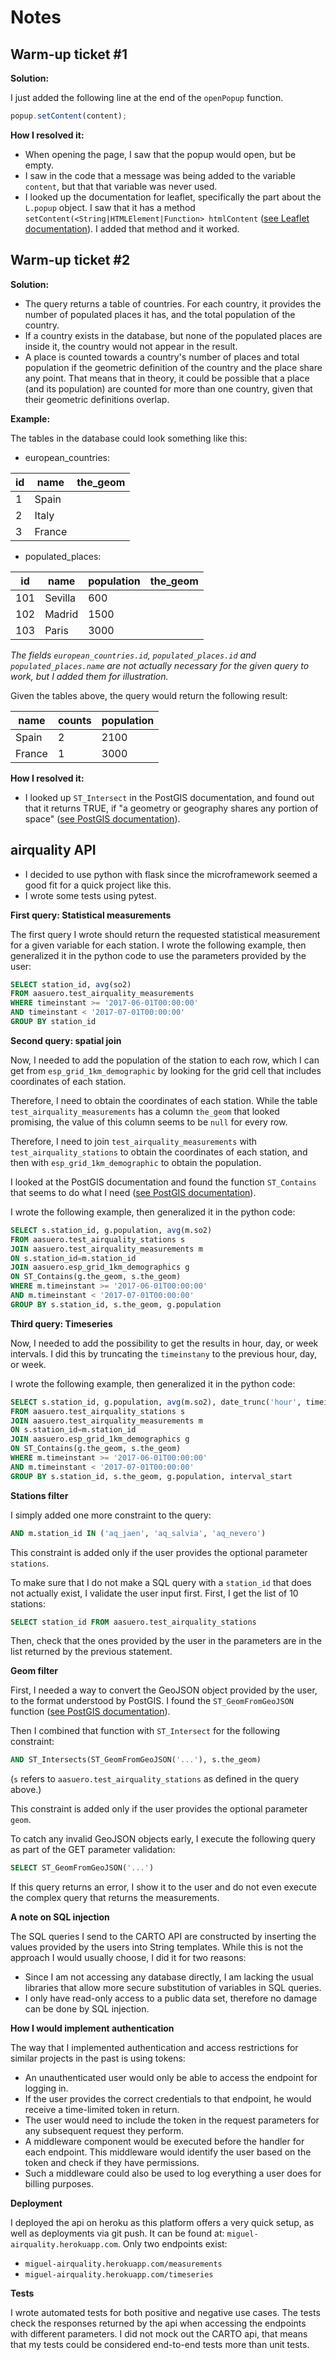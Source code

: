 # Notes

## Warm-up ticket #1

**Solution:**

I just added the following line at the end of the `openPopup` function.

```javascript
popup.setContent(content);
```

**How I resolved it:**

* When opening the page, I saw that the popup would open, but be empty.
* I saw in the code that a message was being added to the variable `content`, but that that variable was never used.
* I looked up the documentation for leaflet, specifically the part about the `L.popup` object. I saw that it has a method `setContent(<String|HTMLElement|Function> htmlContent` ([see Leaflet documentation](https://leafletjs.com/reference-1.7.1.html#popup-setcontent)). I added that method and it worked.

## Warm-up ticket #2

**Solution:**

* The query returns a table of countries. For each country, it provides the number of populated places it has, and the total population of the country.
* If a country exists in the database, but none of the populated places are inside it, the country would not appear in the result.
* A place is counted towards a country's number of places and total population if the geometric definition of the country and the place share any point. That means that in theory, it could be possible that a place (and its population) are counted for more than one country, given that their geometric definitions overlap.

**Example:**

The tables in the database could look something like this:

* european_countries:

| id   | name   | the_geom  |
| ---- | ------ | --------- |
| 1    | Spain  | <GeoJSON> |
| 2    | Italy  | <GeoJSON> |
| 3    | France | <GeoJSON> |

* populated_places:

| id   | name    | population | the_geom  |
| ---- | ------- | ---------- | --------- |
| 101  | Sevilla | 600        | <GeoJSON> |
| 102  | Madrid  | 1500       | <GeoJSON> |
| 103  | Paris   | 3000       | <GeoJSON> |

*The fields `european_countries.id`, `populated_places.id` and `populated_places.name` are not actually necessary for the given query to work, but I added them for illustration.*

Given the tables above, the query would return the following result:

| name   | counts | population |
| ------ | ------ | ---------- |
| Spain  | 2      | 2100       |
| France | 1      | 3000       |

**How I resolved it:**

* I looked up `ST_Intersect` in the  PostGIS documentation, and found out that it returns TRUE, if "a geometry or geography shares any portion of space" ([see PostGIS documentation](https://postgis.net/docs/ST_Intersects.html)).

## airquality API

* I decided to use python with flask since the microframework seemed a good fit for a quick project like this.
* I wrote some tests using pytest.

**First query: Statistical measurements**

The first query I wrote should return the requested statistical measurement for a given variable for each station. I wrote the following example, then generalized it in the python code to use the parameters provided by the user:

```sql
SELECT station_id, avg(so2)
FROM aasuero.test_airquality_measurements
WHERE timeinstant >= '2017-06-01T00:00:00'
AND timeinstant < '2017-07-01T00:00:00'
GROUP BY station_id
```

**Second query: spatial join**

Now, I needed to add the population of the station to each row, which I can get from `esp_grid_1km_demographic` by looking for the grid cell that includes coordinates of each station.

Therefore, I need to obtain the coordinates of each station. While the table `test_airquality_measurements` has a column `the_geom` that looked promising, the value of this column seems to be `null` for every row.

Therefore, I need to join  `test_airquality_measurements` with `test_airquality_stations`  to obtain the coordinates of each station, and then with `esp_grid_1km_demographic` to obtain the population.

I looked at the PostGIS documentation and found the function `ST_Contains` that seems to do what I need ([see PostGIS documentation](https://postgis.net/docs/manual-3.1/ST_Contains.html)).

I wrote the following example, then generalized it in the python code:

```sql
SELECT s.station_id, g.population, avg(m.so2)
FROM aasuero.test_airquality_stations s
JOIN aasuero.test_airquality_measurements m
ON s.station_id=m.station_id
JOIN aasuero.esp_grid_1km_demographics g
ON ST_Contains(g.the_geom, s.the_geom)
WHERE m.timeinstant >= '2017-06-01T00:00:00'
AND m.timeinstant < '2017-07-01T00:00:00'
GROUP BY s.station_id, s.the_geom, g.population
```

**Third query: Timeseries**

Now, I needed to add the possibility to get the results in hour, day, or week intervals. I did this by truncating the `timeinstany` to the previous hour, day, or week.

I wrote the following example, then generalized it in the python code:

```sql
SELECT s.station_id, g.population, avg(m.so2), date_trunc('hour', timeinstant) as interval_start
FROM aasuero.test_airquality_stations s
JOIN aasuero.test_airquality_measurements m
ON s.station_id=m.station_id
JOIN aasuero.esp_grid_1km_demographics g
ON ST_Contains(g.the_geom, s.the_geom)
WHERE m.timeinstant >= '2017-06-01T00:00:00'
AND m.timeinstant < '2017-07-01T00:00:00'
GROUP BY s.station_id, s.the_geom, g.population, interval_start
```

**Stations filter**

I simply added one more constraint to the query:

```sql
AND m.station_id IN ('aq_jaen', 'aq_salvia', 'aq_nevero')
```

This constraint is added only if the user provides the optional parameter `stations`.

To make sure that I do not make a SQL query with a `station_id` that does not actually exist, I validate the user input first. First, I get the list of 10 stations:

 ```sql
SELECT station_id FROM aasuero.test_airquality_stations
 ```

Then, check that the ones provided by the user in the parameters are in the list returned by the previous statement.

**Geom filter**

First, I needed a way to convert the GeoJSON object provided by the user, to the format understood by PostGIS. I found the `ST_GeomFromGeoJSON` function ([see PostGIS documentation](https://postgis.net/docs/ST_GeomFromGeoJSON.html)).

Then I combined that function with `ST_Intersect` for the following constraint:

```sql
AND ST_Intersects(ST_GeomFromGeoJSON('...'), s.the_geom)
```

(`s` refers to `aasuero.test_airquality_stations` as defined in the query above.)

This constraint is added only if the user provides the optional parameter `geom`.

To catch any invalid GeoJSON objects early, I execute the following query as part of the GET parameter validation:

```sql
SELECT ST_GeomFromGeoJSON('...')
```

If this query returns an error, I show it to the user and do not even execute the complex query that returns the measurements.

**A note on SQL injection**

The SQL queries I send to the CARTO API are constructed by inserting the values provided by the users into String templates. While this is not the approach I would usually choose, I did it for two reasons:

* Since I am not accessing any database directly, I am lacking the usual libraries that allow more secure substitution of variables in SQL queries.
* I only have read-only access to a public data set, therefore no damage can be done by SQL injection.

**How I would implement authentication**

The way that I implemented authentication and access restrictions for similar projects in the past is using tokens:

* An unauthenticated user would only be able to access the endpoint for logging in.
* If the user provides the correct credentials to that endpoint, he would receive a time-limited token in return.
* The user would need to include the token in the request parameters for any subsequent request they perform.
* A middleware component would be executed before the handler for each endpoint. This middleware would identify the user based on the token and check if they have permissions.
* Such a middleware could also be used to log everything a user does for billing purposes.

**Deployment**

I deployed the api on heroku as this platform offers a very quick setup, as well as deployments via git push. It can be found at: `miguel-airquality.herokuapp.com`. Only two endpoints exist:

* `miguel-airquality.herokuapp.com/measurements`
* `miguel-airquality.herokuapp.com/timeseries`

**Tests**

I wrote automated tests for both positive and negative use cases. The tests check the responses returned by the api when accessing the endpoints with different parameters. I did not mock out the CARTO api, that means that my tests could be considered end-to-end tests more than unit tests.
